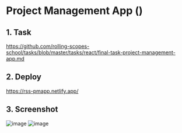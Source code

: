 # Project Management App ()

## 1. Task 
https://github.com/rolling-scopes-school/tasks/blob/master/tasks/react/final-task-project-management-app.md

## 2. Deploy 
https://rss-pmapp.netlify.app/

## 3. Screenshot
![image](https://user-images.githubusercontent.com/939507/169876872-a3f1dae6-79c9-4952-8808-b7fefe7b056c.png)
![image](https://user-images.githubusercontent.com/939507/171057966-616e43bc-9932-4a3f-943b-40bdce38d0dd.png)
